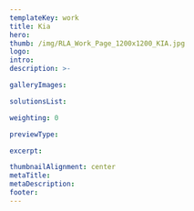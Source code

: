 ```yaml
---
templateKey: work
title: Kia
hero: 
thumb: /img/RLA_Work_Page_1200x1200_KIA.jpg
logo: 
intro: 
description: >-

galleryImages:

solutionsList:

weighting: 0

previewType:

excerpt:

thumbnailAlignment: center
metaTitle: 
metaDescription:
footer:
---
```

